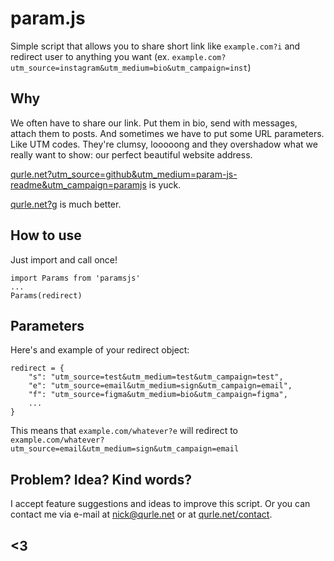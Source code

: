 # param.js

Simple script that allows you to share short link like `example.com?i` and redirect user to anything you want (ex. `example.com?utm_source=instagram&utm_medium=bio&utm_campaign=inst`)

## Why

We often have to share our link. Put them in bio, send with messages, attach them to posts. And sometimes we have to put some URL parameters. Like UTM codes. They're clumsy, looooong and they overshadow what we really want to show: our perfect beautiful website address.

[qurle.net?utm_source=github&utm_medium=param-js-readme&utm_campaign=paramjs](https://qurle.net?utm_source=github&utm_medium=param-js-readme&utm_campaign=paramjs) is yuck.

[qurle.net?g](https://qurle.net?g) is much better.

## How to use

Just import and call once!

```
import Params from 'paramsjs'
...
Params(redirect)
```

## Parameters

Here's and example of your redirect object:

```
redirect = {
    "s": "utm_source=test&utm_medium=test&utm_campaign=test",
    "e": "utm_source=email&utm_medium=sign&utm_campaign=email",
    "f": "utm_source=figma&utm_medium=bio&utm_campaign=figma",
    ...
}
```

This means that `example.com/whatever?e` will redirect to `example.com/whatever?utm_source=email&utm_medium=sign&utm_campaign=email`

## Problem? Idea? Kind words?

I accept feature suggestions and ideas to improve this script. 
Or you can contact me via e-mail at [nick@qurle.net](mailto:nick@qurle.net?subject=param.js) or at [qurle.net/contact](https://qurle.net/contact).

## <3
